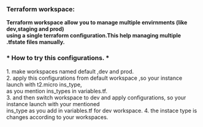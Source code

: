 <h3>Terraform workspace:</h3>
<b>Terraform workspace allow you to manage multiple envirnments (like dev,staging and prod)</b><br>
<b>using a single terraform configuration.This help managing multiple .tfstate files manually.</b>
<br>
<h3>* How to try this configurations. *</h3>
1. make workspaces named default ,dev and prod.<br>
2. apply this configurations from default workspace ,so your instance launch with t2.micro ins_type,<br>
as you mention ins_types in variables.tf.<br>
3. and then switch workspace to dev and apply configurations, so your instance launch with your mentioned<br>
   ins_type as you add in variables.tf for dev workspace.
4. the instace type is changes according to your workspaces.
